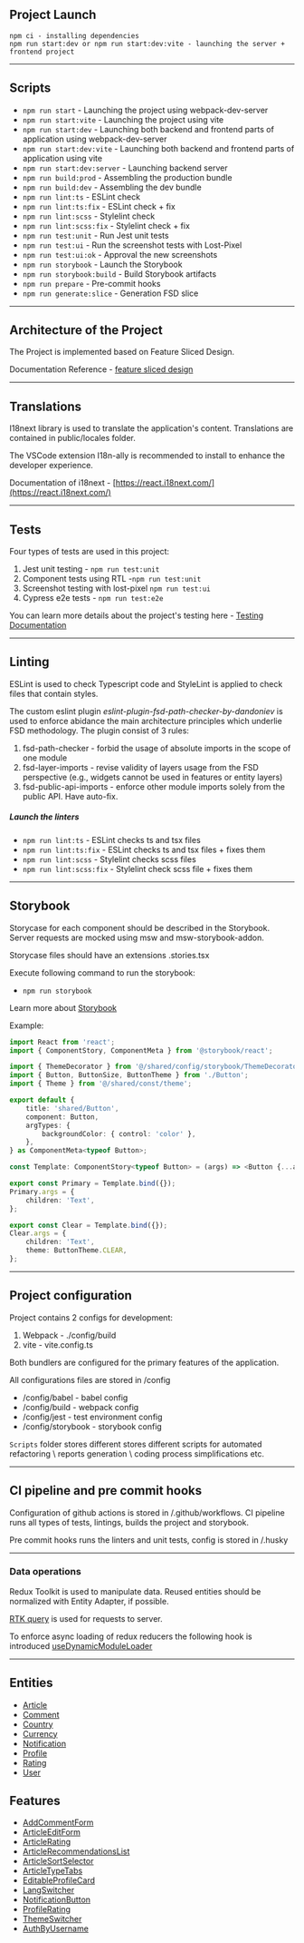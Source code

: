 ## Project Launch

```
npm ci - installing dependencies
npm run start:dev or npm run start:dev:vite - launching the server + frontend project
```

----

## Scripts

- `npm run start` - Launching the project using webpack-dev-server
- `npm run start:vite` - Launching the project using vite
- `npm run start:dev` - Launching both backend and frontend parts of application using webpack-dev-server
- `npm run start:dev:vite` - Launching both backend and frontend parts of application using vite
- `npm run start:dev:server` - Launching backend server
- `npm run build:prod` - Assembling the production bundle
- `npm run build:dev` - Assembling the dev bundle
- `npm run lint:ts` - ESLint check
- `npm run lint:ts:fix` - ESLint check + fix
- `npm run lint:scss` - Stylelint check
- `npm run lint:scss:fix` - Stylelint check + fix
- `npm run test:unit` - Run Jest unit tests
- `npm run test:ui` - Run the screenshot tests with Lost-Pixel
- `npm run test:ui:ok` - Approval the new screenshots
- `npm run storybook` - Launch the Storybook
- `npm run storybook:build` - Build Storybook artifacts
- `npm run prepare` - Pre-commit hooks
- `npm run generate:slice` - Generation FSD slice

----

## Architecture of the Project

The Project is implemented based on Feature Sliced Design.

Documentation Reference - [feature sliced design](https://feature-sliced.design/docs/get-started/tutorial)

----

## Translations

I18next library is used to translate the application's content. Translations are contained in public/locales folder.

The VSCode extension I18n-ally is recommended to install to enhance the developer experience.

Documentation of i18next - [https://react.i18next.com/](https://react.i18next.com/)

----

## Tests

Four types of tests are used in this project:
1) Jest unit testing - `npm run test:unit`
2) Component tests using RTL -`npm run test:unit`
3) Screenshot testing with lost-pixel `npm run test:ui`
4) Cypress e2e tests - `npm run test:e2e`

You can learn more details about the project's testing here - [Testing Documentation](/docs/tests.md)

----

## Linting

ESLint is used to check Typescript code and StyleLint is applied to check files that contain styles.

The custom eslint plugin *eslint-plugin-fsd-path-checker-by-dandoniev* is used to enforce abidance the main architecture principles which underlie FSD methodology. The plugin consist of 3 rules:
1) fsd-path-checker - forbid the usage of absolute imports in the scope of one module
2) fsd-layer-imports - revise validity of layers usage from the FSD perspective 
    (e.g., widgets cannot be used in features or entity layers)
3) fsd-public-api-imports - enforce other module imports solely from the public API. Have auto-fix.

##### Launch the linters
- `npm run lint:ts` - ESLint checks ts and tsx files
- `npm run lint:ts:fix` - ESLint checks ts and tsx files + fixes them
- `npm run lint:scss` - Stylelint checks scss files
- `npm run lint:scss:fix` - Stylelint check scss file + fixes them

----
## Storybook

Storycase for each component should be described in the Storybook.
Server requests are mocked using msw and msw-storybook-addon.

Storycase files should have an extensions .stories.tsx

Execute following command to run the storybook:
- `npm run storybook`

Learn more about [Storybook](/docs/storybook.md)

Example:

```typescript jsx
import React from 'react';
import { ComponentStory, ComponentMeta } from '@storybook/react';

import { ThemeDecorator } from '@/shared/config/storybook/ThemeDecorator/ThemeDecorator';
import { Button, ButtonSize, ButtonTheme } from './Button';
import { Theme } from '@/shared/const/theme';

export default {
    title: 'shared/Button',
    component: Button,
    argTypes: {
        backgroundColor: { control: 'color' },
    },
} as ComponentMeta<typeof Button>;

const Template: ComponentStory<typeof Button> = (args) => <Button {...args} />;

export const Primary = Template.bind({});
Primary.args = {
    children: 'Text',
};

export const Clear = Template.bind({});
Clear.args = {
    children: 'Text',
    theme: ButtonTheme.CLEAR,
};
```


----

## Project configuration

Project contains 2 configs for development:
1. Webpack - ./config/build
2. vite - vite.config.ts

Both bundlers are configured for the primary features of the application.

All configurations files are stored in /config
- /config/babel - babel config
- /config/build - webpack config
- /config/jest - test environment config
- /config/storybook - storybook config

`Scripts` folder stores different stores different scripts for automated refactoring \ reports generation \ coding process simplifications etc.

----

## CI pipeline and pre commit hooks

Configuration of  github actions is stored in /.github/workflows.
CI pipeline runs all types of tests, lintings, builds the project and storybook.

Pre commit hooks runs the linters and unit tests, config is stored in /.husky

----

### Data operations

Redux Toolkit is used to manipulate data. Reused entities should be normalized with Entity Adapter, if possible.


[RTK query](/src/shared/api/rtkApi.ts) is used for requests to server.

To enforce async loading of redux reducers the following hook is introduced
[useDynamicModuleLoader](/src/shared/lib/hooks/useDynamicModuleLoader/useDynamicModuleLoader.tsx)

----


## Entities

- [Article](/src/entities/Article)
- [Comment](/src/entities/Comment)
- [Country](/src/entities/Country)
- [Currency](/src/entities/Currency)
- [Notification](/src/entities/Notification)
- [Profile](/src/entities/Profile)
- [Rating](/src/entities/Rating)
- [User](/src/entities/User)

## Features

- [AddCommentForm](/src/features/AddCommentForm)
- [ArticleEditForm](/src/features/ArticleEditForm)
- [ArticleRating](/src/features/ArticleRating)
- [ArticleRecommendationsList](/src/features/ArticleRecommendationsList)
- [ArticleSortSelector](/src/features/ArticleSortSelector)
- [ArticleTypeTabs](/src/features/ArticleTypeTabs/)
- [EditableProfileCard](/src/features/EditableProfileCard)
- [LangSwitcher](/src/features/LangSwitcher)
- [NotificationButton](/src/features/NotificationButton)
- [ProfileRating](/src/features/ProfileRating)
- [ThemeSwitcher](/src/features/ThemeSwitcher)
- [AuthByUsername](/src/features/AuthByUsername)
